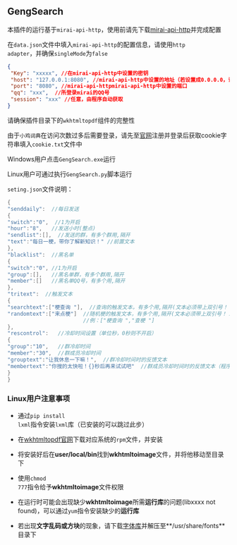 ## GengSearch

本插件的运行基于<code>mirai-api-http</code>，使用前请先下载[mirai-api-http](https://github.com/project-mirai/mirai-api-http)并完成配置

在<code>data.json</code>文件中填入<code>mirai-api-http</code>的配置信息，请使用<code>http adapter</code>，并确保<code>singleMode</code>为<code>false</code>

```json
{
 "Key": "xxxxx", //在mirai-api-http中设置的密钥
 "host": "127.0.0.1:8080", //mirai-api-http中设置的地址（若设置成0.0.0.0，请填写127.0.0.1）
 "port": "8080", //mirai-api-httpmirai-api-http中设置的端口
 "qq": "xxx",  //所登录mirai的QQ号
 "session": "xxx" //任意，由程序自动获取
}
```

请确保插件目录下的<code>wkhtmltopdf</code>组件的完整性



由于<code>小鸡词典</code>在访问次数过多后需要登录，请先至[官网](https://jikipedia.com/)注册并登录后获取cookie字符串填入<code>cookie.txt</code>文件中



Windows用户点击<code>GengSearch.exe</code>运行

Linux用户可通过执行<code>GengSearch.py</code>脚本运行



<code>seting.json</code>文件说明：

```c++
{
"senddaily":  //每日发送
{
"switch":"0",  //1为开启
"hour":"8",   //发送小时(整点)
"sendlist":[],  //发送的群，有多个群用,隔开
"text":"每日一梗，带你了解新知识！" //前置文本
},
"blacklist":  //黑名单
{
"switch":"0", //1为开启
"group":[],   //黑名单群，有多个群用,隔开
"member":[]   //黑名单QQ号，有多个用,隔开
},
"tritext":  //触发文本
{
"searchtext":["梗查询 "],  //查询的触发文本，有多个用,隔开(文本必须带上双引号！！)
"randomtext":["来点梗"]  //随机梗的触发文本，有多个用,隔开(文本必须带上双引号！！)
    					//例：["梗查询 ","查梗 "]
},
"rescontrol":   //冷却时间设置（单位秒，0秒则不开启）
{
"group":"10",   //群冷却时间
"member":"30",  //群成员冷却时间
"grouptext":"让我休息一下嘛！",  //群冷却时间时的反馈文本
"membertext":"你搜的太快啦！{}秒后再来试试吧"  //群成员冷却时间时的反馈文本（程序会将{}符号替换为剩余的冷却时间，不出现{}则不显示剩余时间）
}
}
```



### Linux用户注意事项

- 通过<code>pip install lxml</code>指令安装<code>lxml</code>库（已安装的可以跳过此步）
- 在[wkhtmltopdf官网](https://wkhtmltopdf.org/downloads.html)下载对应系统的<code>rpm</code>文件，并安装
- 将安装好后在**user/local/bin**找到**wkhtmltoimage**文件，并将他移动至目录下
- 使用<code>chmod 777</code>指令给予**wkhtmltoimage**文件权限
- 在运行时可能会出现缺少**wkhtmltoimage**所需**运行库**的问题(libxxxx not found)，可以通过<code>yum</code>指令安装缺少的**运行库**

- 若出现**文字乱码或方块**的现象，请下载[字体库](https://www.yii666.com/Uploads/wkhtmltopdf_fonts.zip)并解压至**/usr/share/fonts**目录下
